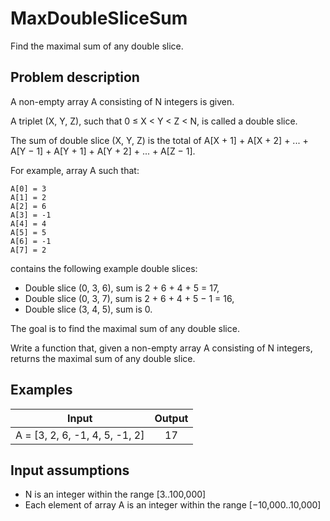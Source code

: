 # MaxDoubleSliceSum

Find the maximal sum of any double slice.

## Problem description

A non-empty array A consisting of N integers is given.

A triplet (X, Y, Z), such that 0 ≤ X < Y < Z < N, is called a double slice.

The sum of double slice (X, Y, Z) is the total of A[X + 1] + A[X + 2] + ... + A[Y − 1] + A[Y + 1] + A[Y + 2] + ... + A[Z − 1].

For example, array A such that:

    A[0] = 3
    A[1] = 2
    A[2] = 6
    A[3] = -1
    A[4] = 4
    A[5] = 5
    A[6] = -1
    A[7] = 2
contains the following example double slices:

* Double slice (0, 3, 6), sum is 2 + 6 + 4 + 5 = 17,
* Double slice (0, 3, 7), sum is 2 + 6 + 4 + 5 − 1 = 16,
* Double slice (3, 4, 5), sum is 0.

The goal is to find the maximal sum of any double slice.

Write a function that, given a non-empty array A consisting of N integers, returns the maximal sum of any double slice.

## Examples

| Input                          | Output |
|--------------------------------|:------:|
| A = [3, 2, 6, -1, 4, 5, -1, 2] |   17   |

## Input assumptions

* N is an integer within the range [3..100,000]
* Each element of array A is an integer within the range [−10,000..10,000]
